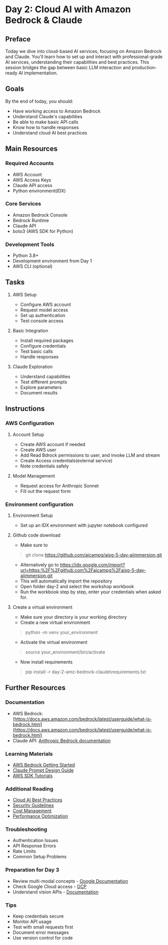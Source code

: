 # Day 2: Cloud AI with Amazon Bedrock & Claude

## Preface
Today we dive into cloud-based AI services, focusing on Amazon Bedrock and Claude. You'll learn how to set up and interact with professional-grade AI services, understanding their capabilities and best practices. This session bridges the gap between basic LLM interaction and production-ready AI implementation.

## Goals
By the end of today, you should:
- Have working access to Amazon Bedrock
- Understand Claude's capabilities
- Be able to make basic API calls
- Know how to handle responses
- Understand cloud AI best practices

## Main Resources
### Required Accounts
- AWS Account
- AWS Access Keys
- Claude API access
- Python environment(IDX)

### Core Services
- Amazon Bedrock Console
- Bedrock Runtime
- Claude API
- boto3 (AWS SDK for Python)

### Development Tools
- Python 3.8+
- Development environment from Day 1
- AWS CLI (optional)

## Tasks
1. AWS Setup
   - Configure AWS account
   - Request model access
   - Set up authentication
   - Test console access

2. Basic Integration
   - Install required packages
   - Configure credentials
   - Test basic calls
   - Handle responses

3. Claude Exploration
   - Understand capabilities
   - Test different prompts
   - Explore parameters
   - Document results

## Instructions
### AWS Configuration
1. Account Setup
   - Create AWS account if needed
   - Create AWS user
   - Add Read Bdrock permissions to user, and invoke LLM and stream
   - Create Access credentials(external service)
   - Note credentials safely

2. Model Management
   - Request access for Anthropic Sonnet
   - Fill out the request form


### Environment configuration
1. Environment Setup
   - Set up an IDX environment with jupyter notebook configured

2. Github code download
   - Make sure to 
   >git clone https://github.com/aicampg/aisg-5-day-aiimmersion.git

   - Alternatively go to https://idx.google.com/import?url=https:%2F%2Fgithub.com%2Faicampg%2Faisg-5-day-aiimmersion.git
   - This will automatically import the repository
   - Open folder day-2 and select the workshop workbook
   - Run the workbook step by step, enter your credentials when asked for.

3. Create a virtual environment
   - Make sure your directory is your working directory
   - Create a new virtual environment
   > python -m venv your_environment
   - Activate the virtual environment
   > source your_environment/bin/activate
   - Now install requirements
   > pip install -r day-2-amz-bedrock-claude\requirements.txt


## Further Resources
### Documentation
- AWS Bedrock: [https://docs.aws.amazon.com/bedrock/latest/userguide/what-is-bedrock.html](https://docs.aws.amazon.com/bedrock/latest/userguide/what-is-bedrock.html)
- Claude API: [Anthropic Bedrock documentation](https://docs.anthropic.com/en/api/claude-on-amazon-bedrock)

### Learning Materials
- [AWS Bedrock Getting Started](https://github.com/aicampg/aisg-5-day-aiimmersion/blob/main/day-2-amz-bedrock-claude/README.md)
- [Claude Prompt Design Guide](https://docs.anthropic.com/en/docs/build-with-claude/prompt-engineering/overview)
- [AWS SDK Tutorials](https://docs.aws.amazon.com/frauddetector/latest/ug/getting-started-python.html)

### Additional Reading
- [Cloud AI Best Practices](https://cloud.google.com/vertex-ai/generative-ai/docs/learn/prompt-best-practices)
- [Security Guidelines](https://medium.com/@API4AI/api-security-best-practices-for-developers-cd7c0a2b6436)
- [Cost Management](https://cloud.google.com/transform/three-proven-strategies-for-optimizing-ai-costs)
- [Performance Optimization](https://www.techtarget.com/searchenterpriseai/tip/AI-model-optimization-How-to-do-it-and-why-it-matters)

### Troubleshooting
- Authentication Issues
- API Response Errors
- Rate Limits
- Common Setup Problems

### Preparation for Day 3
- Review multi-modal concepts - [Google Documentation](https://cloud.google.com/use-cases/multimodal-ai)
- Check Google Cloud access - [GCP](https://cloud.google.com/)
- Understand vision APIs - [Documentation](https://ai.google.dev/gemini-api/docs/vision?lang=python)

### Tips
- Keep credentials secure
- Monitor API usage
- Test with small requests first
- Document error messages
- Use version control for code